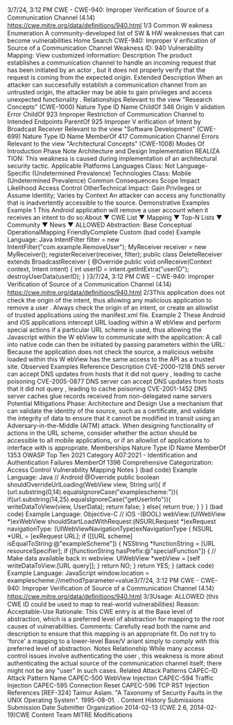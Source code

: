 3/7/24, 3:12 PM CWE - CWE-940: Improper Veriﬁcation of Source of a Communication Channel (4.14)
https://cwe.mitre.org/data/deﬁnitions/940.html 1/3
Common W eakness Enumeration
A community-developed list of SW & HW weaknesses that can become
vulnerabilities
Home Search
CWE-940: Improper V erification of Source of a Communication Channel
Weakness ID: 940
Vulnerability Mapping: 
View customized information:
 Description
The product establishes a communication channel to handle an incoming request that has been initiated by an actor , but it does not
properly verify that the request is coming from the expected origin.
 Extended Description
When an attacker can successfully establish a communication channel from an untrusted origin, the attacker may be able to gain
privileges and access unexpected functionality .
 Relationships
 Relevant to the view "Research Concepts" (CWE-1000)
Nature Type ID Name
ChildOf 346 Origin V alidation Error
ChildOf 923 Improper Restriction of Communication Channel to Intended Endpoints
ParentOf 925 Improper V erification of Intent by Broadcast Receiver
 Relevant to the view "Software Development" (CWE-699)
Nature Type ID Name
MemberOf 417 Communication Channel Errors
 Relevant to the view "Architectural Concepts" (CWE-1008)
 Modes Of Introduction
Phase Note
Architecture and Design
Implementation REALIZA TION: This weakness is caused during implementation of an architectural security tactic.
 Applicable Platforms
Languages
Class: Not Language-Specific (Undetermined Prevalence)
Technologies
Class: Mobile (Undetermined Prevalence)
 Common Consequences
Scope Impact Likelihood
Access Control
OtherTechnical Impact: Gain Privileges or Assume Identity; Varies by Context
An attacker can access any functionality that is inadvertently accessible to the source.
 Demonstrative Examples
Example 1
This Android application will remove a user account when it receives an intent to do so:About ▼ CWE List ▼ Mapping ▼ Top-N Lists ▼ Community ▼ News ▼
ALLOWED
Abstraction: Base
Conceptual OperationalMapping
FriendlyComplete Custom
(bad code) Example Language: Java 
IntentFilter filter = new IntentFilter("com.example.RemoveUser");
MyReceiver receiver = new MyReceiver();
registerReceiver(receiver, filter);
public class DeleteReceiver extends BroadcastReceiver {
@Override
public void onReceive(Context context, Intent intent) {
int userID = intent.getIntExtra("userID");
destroyUserData(userID);
}
}3/7/24, 3:12 PM CWE - CWE-940: Improper Veriﬁcation of Source of a Communication Channel (4.14)
https://cwe.mitre.org/data/deﬁnitions/940.html 2/3This application does not check the origin of the intent, thus allowing any malicious application to remove a user . Always check the
origin of an intent, or create an allowlist of trusted applications using the manifest.xml file.
Example 2
These Android and iOS applications intercept URL loading within a W ebView and perform special actions if a particular URL scheme
is used, thus allowing the Javascript within the W ebView to communicate with the application:
A call into native code can then be initiated by passing parameters within the URL:
Because the application does not check the source, a malicious website loaded within this W ebView has the same access to the API
as a trusted site.
 Observed Examples
Reference Description
CVE-2000-1218 DNS server can accept DNS updates from hosts that it did not query , leading to cache poisoning
CVE-2005-0877 DNS server can accept DNS updates from hosts that it did not query , leading to cache poisoning
CVE-2001-1452 DNS server caches glue records received from non-delegated name servers
 Potential Mitigations
Phase: Architecture and Design
Use a mechanism that can validate the identity of the source, such as a certificate, and validate the integrity of data to ensure
that it cannot be modified in transit using an Adversary-in-the-Middle (AITM) attack.
When designing functionality of actions in the URL scheme, consider whether the action should be accessible to all mobile
applications, or if an allowlist of applications to interface with is appropriate.
 Memberships
Nature Type ID Name
MemberOf 1353 OWASP Top Ten 2021 Category A07:2021 - Identification and Authentication Failures
MemberOf 1396 Comprehensive Categorization: Access Control
 Vulnerability Mapping Notes
}
(bad code) Example Language: Java 
// Android
@Override
public boolean shouldOverrideUrlLoading(WebView view, String url){
if (url.substring(0,14).equalsIgnoreCase("examplescheme:")){
if(url.substring(14,25).equalsIgnoreCase("getUserInfo")){
writeDataToView(view, UserData);
return false;
}
else{
return true;
}
}
}
(bad code) Example Language: Objective-C 
// iOS
-(BOOL) webView:(UIWebView \*)exWebView shouldStartLoadWithRequest:(NSURLRequest \*)exRequest navigationType:
(UIWebViewNavigationType)exNavigationType
{
NSURL \*URL = [exRequest URL];
if ([[URL scheme] isEqualToString:@"exampleScheme"])
{
NSString \*functionString = [URL resourceSpecifier];
if ([functionString hasPrefix:@"specialFunction"])
{
// Make data available back in webview.
UIWebView \*webView = [self writeDataToView:[URL query]];
}
return NO;
}
return YES;
}
(attack code) Example Language: JavaScript 
window.location = examplescheme://method?parameter=value3/7/24, 3:12 PM CWE - CWE-940: Improper Veriﬁcation of Source of a Communication Channel (4.14)
https://cwe.mitre.org/data/deﬁnitions/940.html 3/3Usage: ALLOWED (this CWE ID could be used to map to real-world vulnerabilities)
Reason: Acceptable-Use
Rationale:
This CWE entry is at the Base level of abstraction, which is a preferred level of abstraction for mapping to the root causes of
vulnerabilities.
Comments:
Carefully read both the name and description to ensure that this mapping is an appropriate fit. Do not try to 'force' a mapping to a
lower-level Base/V ariant simply to comply with this preferred level of abstraction.
 Notes
Relationship
While many access control issues involve authenticating the user , this weakness is more about authenticating the actual source of
the communication channel itself; there might not be any "user" in such cases.
 Related Attack Patterns
CAPEC-ID Attack Pattern Name
CAPEC-500 WebView Injection
CAPEC-594 Traffic Injection
CAPEC-595 Connection Reset
CAPEC-596 TCP RST Injection
 References
[REF-324] Taimur Aslam. "A Taxonomy of Security Faults in the UNIX Operating System". 1995-08-01.
.
 Content History
 Submissions
Submission Date Submitter Organization
2014-02-13
(CWE 2.6, 2014-02-19)CWE Content Team MITRE
 Modifications